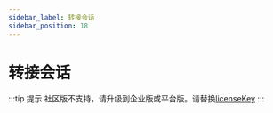 ```yaml
---
sidebar_label: 转接会话
sidebar_position: 18
---
```


# 转接会话

:::tip 提示
社区版不支持，请升级到企业版或平台版。请替换[licenseKey](../development/license.md)
:::
